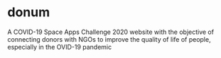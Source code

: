 # donum
A COVID-19 Space Apps Challenge 2020 website with the objective of connecting donors with NGOs to improve the quality of life of people, especially in the OVID-19 pandemic
